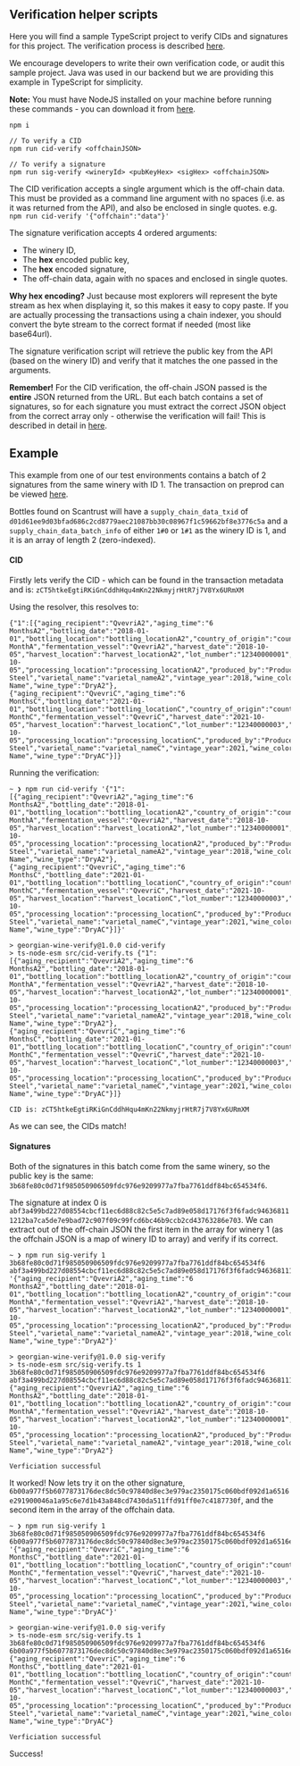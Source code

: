 ## Verification helper scripts

Here you will find a sample TypeScript project to verify CIDs and signatures for this project.
The verification process is described [here](../README.md).

We encourage developers to write their own verification code, or audit this sample project.
Java was used in our backend but we are providing this example in TypeScript for simplicity.

**Note:** You must have NodeJS installed on your machine before running these commands - you can download it from [here](https://nodejs.org/en/download).

```
npm i

// To verify a CID
npm run cid-verify <offchainJSON>

// To verify a signature
npm run sig-verify <wineryId> <pubKeyHex> <sigHex> <offchainJSON>
```

The CID verification accepts a single argument which is the off-chain data. This must be provided as a command line argument with no spaces (i.e. as it was returned from the API), and also be enclosed in single quotes. e.g. `npm run cid-verify '{"offchain":"data"}'`

The signature verification accepts 4 ordered arguments:
- The winery ID,
- The **hex** encoded public key,
- The **hex** encoded signature,
- The off-chain data, again with no spaces and enclosed in single quotes.

**Why hex encoding?** Just because most explorers will represent the byte stream as hex when displaying it, so this makes it easy to copy paste. If you are actually processing the transactions using a chain indexer, you should convert the byte stream to the correct format if needed (most like base64url).

The signature verification script will retrieve the public key from the API (based on the winery ID) and verify that it matches the one passed in the arguments.

**Remember!** For the CID verification, the off-chain JSON passed is the __entire__ JSON returned from the URL.
But each batch contains a set of signatures, so for each signature you must extract the correct JSON object from the correct array only - otherwise the verification will fail!
This is described in detail in [here](../README.md).

## Example
This example from one of our test environments contains a batch of 2 signatures from the same winery with ID 1. The transaction on preprod can be viewed [here](https://preprod.beta.explorer.cardano.org/en/transaction/d01d61ee9d03bfad686c2cd8779aec21087bb30c08967f1c59662bf8e3776c5a/metadata).

Bottles found on Scantrust will have a `supply_chain_data_txid` of `d01d61ee9d03bfad686c2cd8779aec21087bb30c08967f1c59662bf8e3776c5a` and a `supply_chain_data_batch_info` of either `1#0` or `1#1` as the winery ID is 1, and it is an array of length 2 (zero-indexed).

#### CID
Firstly lets verify the CID - which can be found in the transaction metadata and is:  `zCT5htkeEgtiRKiGnCddhHqu4mKn22NkmyjrHtR7j7V8Yx6URmXM`

Using the resolver, this resolves to:
```
{"1":[{"aging_recipient":"QvevriA2","aging_time":"6 MonthsA2","bottling_date":"2018-01-01","bottling_location":"bottling_locationA2","country_of_origin":"country_of_originA2","fermentation_duration":"1 MonthA","fermentation_vessel":"QvevriA2","harvest_date":"2018-10-05","harvest_location":"harvest_locationA2","lot_number":"12340000001","number_of_bottles":2050,"origin":"originA2","pressing_date":"2018-10-05","processing_location":"processing_locationA2","produced_by":"ProducerA","producer_address":"producer_addressA2","producer_latitude":21.4500004,"producer_longitude":24.532091,"storage_vessel":"Stainless Steel","varietal_name":"varietal_nameA2","vintage_year":2018,"wine_color":"AmberA2","wine_name":"Wine Name","wine_type":"DryA2"},{"aging_recipient":"QvevriC","aging_time":"6 MonthsC","bottling_date":"2021-01-01","bottling_location":"bottling_locationC","country_of_origin":"country_of_originC","fermentation_duration":"1 MonthC","fermentation_vessel":"QvevriC","harvest_date":"2021-10-05","harvest_location":"harvest_locationC","lot_number":"12340000003","number_of_bottles":3000,"origin":"originC","pressing_date":"2021-10-05","processing_location":"processing_locationC","produced_by":"ProducerA","producer_address":"producer_addressC","producer_latitude":45.4500004,"producer_longitude":42.532091,"storage_vessel":"Stainless Steel","varietal_name":"varietal_nameC","vintage_year":2021,"wine_color":"AmberC","wine_name":"Wine Name","wine_type":"DryAC"}]}
```

Running the verification:
```
~ ❯ npm run cid-verify '{"1":[{"aging_recipient":"QvevriA2","aging_time":"6 MonthsA2","bottling_date":"2018-01-01","bottling_location":"bottling_locationA2","country_of_origin":"country_of_originA2","fermentation_duration":"1 MonthA","fermentation_vessel":"QvevriA2","harvest_date":"2018-10-05","harvest_location":"harvest_locationA2","lot_number":"12340000001","number_of_bottles":2050,"origin":"originA2","pressing_date":"2018-10-05","processing_location":"processing_locationA2","produced_by":"ProducerA","producer_address":"producer_addressA2","producer_latitude":21.4500004,"producer_longitude":24.532091,"storage_vessel":"Stainless Steel","varietal_name":"varietal_nameA2","vintage_year":2018,"wine_color":"AmberA2","wine_name":"Wine Name","wine_type":"DryA2"},{"aging_recipient":"QvevriC","aging_time":"6 MonthsC","bottling_date":"2021-01-01","bottling_location":"bottling_locationC","country_of_origin":"country_of_originC","fermentation_duration":"1 MonthC","fermentation_vessel":"QvevriC","harvest_date":"2021-10-05","harvest_location":"harvest_locationC","lot_number":"12340000003","number_of_bottles":3000,"origin":"originC","pressing_date":"2021-10-05","processing_location":"processing_locationC","produced_by":"ProducerA","producer_address":"producer_addressC","producer_latitude":45.4500004,"producer_longitude":42.532091,"storage_vessel":"Stainless Steel","varietal_name":"varietal_nameC","vintage_year":2021,"wine_color":"AmberC","wine_name":"Wine Name","wine_type":"DryAC"}]}'

> georgian-wine-verify@1.0.0 cid-verify
> ts-node-esm src/cid-verify.ts {"1":[{"aging_recipient":"QvevriA2","aging_time":"6 MonthsA2","bottling_date":"2018-01-01","bottling_location":"bottling_locationA2","country_of_origin":"country_of_originA2","fermentation_duration":"1 MonthA","fermentation_vessel":"QvevriA2","harvest_date":"2018-10-05","harvest_location":"harvest_locationA2","lot_number":"12340000001","number_of_bottles":2050,"origin":"originA2","pressing_date":"2018-10-05","processing_location":"processing_locationA2","produced_by":"ProducerA","producer_address":"producer_addressA2","producer_latitude":21.4500004,"producer_longitude":24.532091,"storage_vessel":"Stainless Steel","varietal_name":"varietal_nameA2","vintage_year":2018,"wine_color":"AmberA2","wine_name":"Wine Name","wine_type":"DryA2"},{"aging_recipient":"QvevriC","aging_time":"6 MonthsC","bottling_date":"2021-01-01","bottling_location":"bottling_locationC","country_of_origin":"country_of_originC","fermentation_duration":"1 MonthC","fermentation_vessel":"QvevriC","harvest_date":"2021-10-05","harvest_location":"harvest_locationC","lot_number":"12340000003","number_of_bottles":3000,"origin":"originC","pressing_date":"2021-10-05","processing_location":"processing_locationC","produced_by":"ProducerA","producer_address":"producer_addressC","producer_latitude":45.4500004,"producer_longitude":42.532091,"storage_vessel":"Stainless Steel","varietal_name":"varietal_nameC","vintage_year":2021,"wine_color":"AmberC","wine_name":"Wine Name","wine_type":"DryAC"}]}

CID is: zCT5htkeEgtiRKiGnCddhHqu4mKn22NkmyjrHtR7j7V8Yx6URmXM
```

As we can see, the CIDs match!

#### Signatures
Both of the signatures in this batch come from the same winery, so the public key is the same: `3b68fe80c0d71f985050906509fdc976e9209977a7fba7761ddf84bc654534f6`.

The signature at index 0 is `abf3a499bd227d08554cbcf11ec6d88c82c5e5c7ad89e058d17176f3f6fadc946368111212ba7ca5de7e9bad72c907f09c99fcd6bc46b9ccb2cd43763286e703`. We can extract out of the off-chain JSON the first item in the array for winery 1 (as the offchain JSON is a map of winery ID to array) and verify if its correct.

```
~ ❯ npm run sig-verify 1 3b68fe80c0d71f985050906509fdc976e9209977a7fba7761ddf84bc654534f6 abf3a499bd227d08554cbcf11ec6d88c82c5e5c7ad89e058d17176f3f6fadc946368111212ba7ca5de7e9bad72c907f09c99fcd6bc46b9ccb2cd43763286e703 '{"aging_recipient":"QvevriA2","aging_time":"6 MonthsA2","bottling_date":"2018-01-01","bottling_location":"bottling_locationA2","country_of_origin":"country_of_originA2","fermentation_duration":"1 MonthA","fermentation_vessel":"QvevriA2","harvest_date":"2018-10-05","harvest_location":"harvest_locationA2","lot_number":"12340000001","number_of_bottles":2050,"origin":"originA2","pressing_date":"2018-10-05","processing_location":"processing_locationA2","produced_by":"ProducerA","producer_address":"producer_addressA2","producer_latitude":21.4500004,"producer_longitude":24.532091,"storage_vessel":"Stainless Steel","varietal_name":"varietal_nameA2","vintage_year":2018,"wine_color":"AmberA2","wine_name":"Wine Name","wine_type":"DryA2"}'

> georgian-wine-verify@1.0.0 sig-verify
> ts-node-esm src/sig-verify.ts 1 3b68fe80c0d71f985050906509fdc976e9209977a7fba7761ddf84bc654534f6 abf3a499bd227d08554cbcf11ec6d88c82c5e5c7ad89e058d17176f3f6fadc946368111212ba7ca5de7e9bad72c907f09c99fcd6bc46b9ccb2cd43763286e703 {"aging_recipient":"QvevriA2","aging_time":"6 MonthsA2","bottling_date":"2018-01-01","bottling_location":"bottling_locationA2","country_of_origin":"country_of_originA2","fermentation_duration":"1 MonthA","fermentation_vessel":"QvevriA2","harvest_date":"2018-10-05","harvest_location":"harvest_locationA2","lot_number":"12340000001","number_of_bottles":2050,"origin":"originA2","pressing_date":"2018-10-05","processing_location":"processing_locationA2","produced_by":"ProducerA","producer_address":"producer_addressA2","producer_latitude":21.4500004,"producer_longitude":24.532091,"storage_vessel":"Stainless Steel","varietal_name":"varietal_nameA2","vintage_year":2018,"wine_color":"AmberA2","wine_name":"Wine Name","wine_type":"DryA2"}

Verficiation successful
```

It worked! Now lets try it on the other signature, `6b00a977f5b6077873176dec8dc50c97840d8ec3e979ac2350175c060bdf092d1a6516e291900046a1a95c6e7d1b43a848cd7430da511ffd91ff0e7c4187730f`, and the second item in the array of the offchain data.

```
~ ❯ npm run sig-verify 1 3b68fe80c0d71f985050906509fdc976e9209977a7fba7761ddf84bc654534f6 6b00a977f5b6077873176dec8dc50c97840d8ec3e979ac2350175c060bdf092d1a6516e291900046a1a95c6e7d1b43a848cd7430da511ffd91ff0e7c4187730f '{"aging_recipient":"QvevriC","aging_time":"6 MonthsC","bottling_date":"2021-01-01","bottling_location":"bottling_locationC","country_of_origin":"country_of_originC","fermentation_duration":"1 MonthC","fermentation_vessel":"QvevriC","harvest_date":"2021-10-05","harvest_location":"harvest_locationC","lot_number":"12340000003","number_of_bottles":3000,"origin":"originC","pressing_date":"2021-10-05","processing_location":"processing_locationC","produced_by":"ProducerA","producer_address":"producer_addressC","producer_latitude":45.4500004,"producer_longitude":42.532091,"storage_vessel":"Stainless Steel","varietal_name":"varietal_nameC","vintage_year":2021,"wine_color":"AmberC","wine_name":"Wine Name","wine_type":"DryAC"}'

> georgian-wine-verify@1.0.0 sig-verify
> ts-node-esm src/sig-verify.ts 1 3b68fe80c0d71f985050906509fdc976e9209977a7fba7761ddf84bc654534f6 6b00a977f5b6077873176dec8dc50c97840d8ec3e979ac2350175c060bdf092d1a6516e291900046a1a95c6e7d1b43a848cd7430da511ffd91ff0e7c4187730f {"aging_recipient":"QvevriC","aging_time":"6 MonthsC","bottling_date":"2021-01-01","bottling_location":"bottling_locationC","country_of_origin":"country_of_originC","fermentation_duration":"1 MonthC","fermentation_vessel":"QvevriC","harvest_date":"2021-10-05","harvest_location":"harvest_locationC","lot_number":"12340000003","number_of_bottles":3000,"origin":"originC","pressing_date":"2021-10-05","processing_location":"processing_locationC","produced_by":"ProducerA","producer_address":"producer_addressC","producer_latitude":45.4500004,"producer_longitude":42.532091,"storage_vessel":"Stainless Steel","varietal_name":"varietal_nameC","vintage_year":2021,"wine_color":"AmberC","wine_name":"Wine Name","wine_type":"DryAC"}

Verficiation successful
```

Success!
